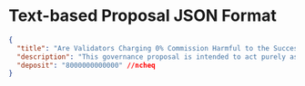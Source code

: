 # Text-based Proposal JSON Format

```json
{
  "title": "Are Validators Charging 0% Commission Harmful to the Success of the cheqd network?",
  "description": "This governance proposal is intended to act purely as a signalling proposal.",
  "deposit": "8000000000000" //ncheq
}
```

